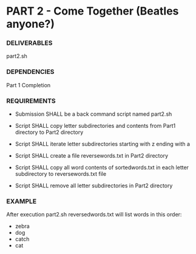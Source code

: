 # PART 2 - Come Together (Beatles anyone?)

### DELIVERABLES
part2.sh

### DEPENDENCIES
Part 1 Completion

### REQUIREMENTS
- Submission SHALL be a back command script named part2.sh

- Script SHALL copy letter subdirectories and contents from Part1 directory to Part2 directory 

- Script SHALL iterate letter subdirectories starting with z ending with a

- Script SHALL create a file reversewords.txt in Part2 directory

- Script SHALL copy all word contents of sortedwords.txt in each letter subdirectory to reversewords.txt file

- Script SHALL remove all letter subdirectories in Part2 directory

### EXAMPLE
After execution part2.sh reversedwords.txt will list words in this order:

- zebra
- dog
- catch
- cat
